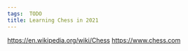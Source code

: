 ```yaml
---
tags:  TODO
title: Learning Chess in 2021
---
```

https://en.wikipedia.org/wiki/Chess
https://www.chess.com
